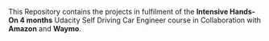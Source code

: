 This Repository contains the projects in fulfilment of the **Intensive Hands-On 4 months** Udacity Self Driving Car Engineer course in Collaboration with **Amazon** and **Waymo**.
